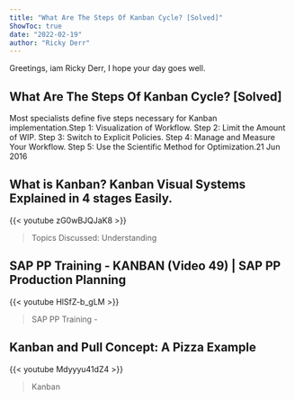 ```yaml
---
title: "What Are The Steps Of Kanban Cycle? [Solved]"
ShowToc: true 
date: "2022-02-19"
author: "Ricky Derr" 
---
```


Greetings, iam Ricky Derr, I hope your day goes well.
## What Are The Steps Of Kanban Cycle? [Solved]
 Most specialists define five steps necessary for Kanban implementation.Step 1: Visualization of Workflow. 
 Step 2: Limit the Amount of WIP. 
 Step 3: Switch to Explicit Policies. 
 Step 4: Manage and Measure Your Workflow. 
 Step 5: Use the Scientific Method for Optimization.21 Jun 2016

## What is Kanban? Kanban Visual Systems Explained in 4 stages Easily.
{{< youtube zG0wBJQJaK8 >}}
>Topics Discussed: Understanding 

## SAP PP Training - KANBAN (Video 49) | SAP PP Production Planning
{{< youtube HlSfZ-b_gLM >}}
>SAP PP Training - 

## Kanban and Pull Concept: A Pizza Example
{{< youtube Mdyyyu41dZ4 >}}
>Kanban

